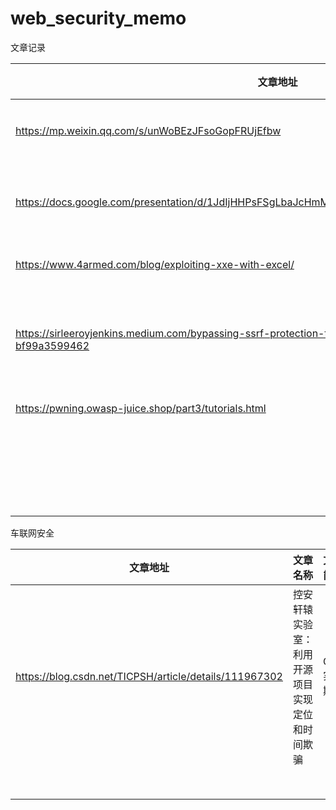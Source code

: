 # web_security_memo

文章记录

| 文章地址                                                     | 文章名称                                                     | 文章简述                   |
| ------------------------------------------------------------ | ------------------------------------------------------------ | -------------------------- |
| https://mp.weixin.qq.com/s/unWoBEzJFsoGopFRUjEfbw            | 005-学习记录篇-一文读懂dotnet代码审计                        | .net代码审计               |
| https://docs.google.com/presentation/d/1JdIjHHPsFSgLbaJcHmMkE904jmwPM4xdhEuwhy2ebvo/htmlpresent | OWNING THE CLOUT THROUGH SSRF AND PDF GENERATORS             | 基于PDF的SSRF              |
| https://www.4armed.com/blog/exploiting-xxe-with-excel/       | Exploiting XXE with Excel                                    | 基于EXCEL的XXE             |
| https://sirleeroyjenkins.medium.com/bypassing-ssrf-protection-to-exfiltrate-aws-metadata-from-larksuite-bf99a3599462 | Bypassing SSRF Protection to Exfiltrate AWS Metadata from LarkSuite | SSRF攻击元数据包括绕过方法 |
|https://pwning.owasp-juice.shop/part3/tutorials.html                                                              |           web靶场                                                   |                web靶场            |
|                                                              |                                                              |                            |
|                                                              |                                                              |                            |
|                                                              |                                                              |                            |
|                                                              |                                                              |                            |
|                                                              |                                                              |                            |
|                                                              |                                                              |                            |
|                                                              |                                                              |                            |
|                                                              |                                                              |                            |
|                                                              |                                                              |                            |
|                                                              |                                                              |                            |
|                                                              |                                                              |                            |
|                                                              |                                                              |                            |
|                                                              |                                                              |                            |
|                                                              |                                                              |                            |
|                                                              |                                                              |                            |
|                                                              |                                                              |                            |
|                                                              |                                                              |                            |
|                                                              |                                                              |                            |
|                                                              |                                                              |                            |
|                                                              |                                                              |                            |
|                                                              |                                                              |                            |
|                                                              |                                                              |                            |
|                                                              |                                                              |                            |
|                                                              |                                                              |                            |







车联网安全

| 文章地址                                               | 文章名称                                       | 文章简述    |
| ------------------------------------------------------ | ---------------------------------------------- | ----------- |
| https://blog.csdn.net/TICPSH/article/details/111967302 | 控安轩辕实验室：利用开源项目实现定位和时间欺骗 | GPS实现欺骗 |
|                                                        |                                                |             |
|                                                        |                                                |             |
|                                                        |                                                |             |
|                                                        |                                                |             |
|                                                        |                                                |             |
|                                                        |                                                |             |
|                                                        |                                                |             |
|                                                        |                                                |             |
